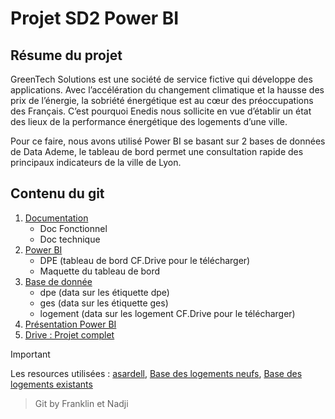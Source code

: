 # Projet SD2 Power BI


## Résume du projet

GreenTech Solutions est une société de service fictive qui développe des applications.
Avec l’accélération du changement climatique et la hausse des prix de l’énergie, la sobriété énergétique est au cœur des préoccupations des Français.
C’est pourquoi Enedis nous sollicite en vue d’établir un état des lieux de la performance énergétique des logements d’une ville.

Pour ce faire, nous avons utilisé Power BI se basant sur 2 bases de données de Data Ademe, le tableau de bord permet une consultation rapide des principaux indicateurs de la ville de Lyon.

## Contenu du git

1. [Documentation](/Doc)
   - Doc Fonctionnel
   - Doc technique
2. [Power BI](https://github.com/Blockburnb/iut_sd2_powerbi_enedis/tree/f9a37df399a25a157b9c0a4fa74623f6c1486fcd/power%20BI)
   - DPE (tableau de bord CF.Drive pour le télécharger)
   - Maquette du tableau de bord
3. [Base de donnée](/Data)
   - dpe (data sur les étiquette dpe)
   - ges (data sur les étiquette ges)
   - logement (data sur les logement CF.Drive pour le télécharger)
4. [Présentation Power BI](https://ooo.mmhmm.app/watch/z_FGElffTIUCQ5SDTxrC0Y)
5. [Drive : Projet complet](https://drive.google.com/drive/folders/1CS47PKwywL1j43zN6Gp0cuFqbhoQiKbs?usp=sharing)


> [!IMPORTANT]
> Les resources utilisées : [asardell](https://github.com/asardell/IUT_SD1), [Base des logements neufs](https://data.ademe.fr/datasets/dpe-v2-logements-neufs), [Base des logements existants](https://data.ademe.fr/datasets/dpe-v2-logements-existants)

> Git by Franklin et Nadji
